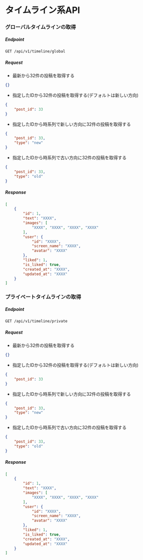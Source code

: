# タイムライン系API

### グローバルタイムラインの取得

##### Endpoint

```
GET /api/v1/timeline/global
```

##### Request
- 最新から32件の投稿を取得する

```json
{}
```

- 指定したIDから32件の投稿を取得する(デフォルトは新しい方向)

```json
{
    "post_id": 33
}
```

- 指定したIDから時系列で新しい方向に32件の投稿を取得する

```json
{
    "post_id": 33,
    "type": "new"
}
```

- 指定したIDから時系列で古い方向に32件の投稿を取得する

```json
{
    "post_id": 33,
    "type": "old"
}
```

##### Response

```json
[
    {
        "id": 1,
        "text": "XXXX",
        "images": [
            "XXXX", "XXXX", "XXXX", "XXXX"
        ],
        "user": {
            "id": "XXXX",
            "screen_name": "XXXX",
            "avatar": "XXXX"
        },
        "liked": 1,
        "is_liked": true,
        "created_at": "XXXX",
        "updated_at": "XXXX"
    }
]
```

### プライベートタイムラインの取得

##### Endpoint

```
GET /api/v1/timeline/private
```

##### Request

- 最新から32件の投稿を取得する

```json
{}
```

- 指定したIDから32件の投稿を取得する(デフォルトは新しい方向)

```json
{
    "post_id": 33
}
```

- 指定したIDから時系列で新しい方向に32件の投稿を取得する

```json
{
    "post_id": 33,
    "type": "new"
}
```

- 指定したIDから時系列で古い方向に32件の投稿を取得する

```json
{
    "post_id": 33,
    "type": "old"
}
```

##### Response

```json
[
    {
        "id": 1,
        "text": "XXXX",
        "images": [
            "XXXX", "XXXX", "XXXX", "XXXX"
        ],
        "user": {
            "id": "XXXX",
            "screen_name": "XXXX",
            "avatar": "XXXX"
        },
        "liked": 1,
        "is_liked": true,
        "created_at": "XXXX",
        "updated_at": "XXXX"
    }
]
```

